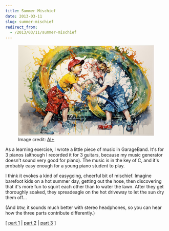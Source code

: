 ```yaml
---
title: Summer Mischief
date: 2013-03-11
slug: summer-mischief
redirect_from:
  - /2013/03/11/summer-mischief
---
```

<figure><img src="assets/kids-with-hose.jpg" /><figcaption>Image credit: <a href="ai-art">AI+</a></figcaption></figure>

As a learning exercise, I wrote a little piece of music in GarageBand. It's for 3 pianos (although I recorded it for 3 guitars, because my music generator doesn't sound very good for piano). The music is in the key of C, and it's probably easy enough for a young piano student to play.

I think it evokes a kind of easygoing, cheerful bit of mischief. Imagine barefoot kids on a hot summer day, getting out the hose, then discovering that it's more fun to squirt each other than to water the lawn. After they get thoroughly soaked, they spreadeagle on the hot driveway to let the sun dry them off...

(And btw, it sounds much better with stereo headphones, so you can hear how the three parts contribute differently.)

[ [part 1](assets/summer-mischief-piano-1.pdf) | [part 2](assets/summer-mischief-piano-2.pdf) | [part 3](assets/summer-mischief-piano-3.pdf) ]
